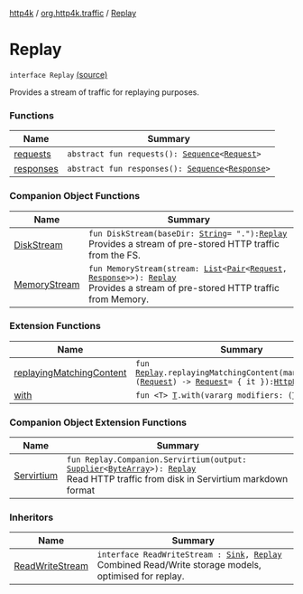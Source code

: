 [http4k](../../index.md) / [org.http4k.traffic](../index.md) / [Replay](./index.md)

# Replay

`interface Replay` [(source)](https://github.com/http4k/http4k/blob/master/http4k-core/src/main/kotlin/org/http4k/traffic/Replay.kt#L12)

Provides a stream of traffic for replaying purposes.

### Functions

| Name | Summary |
|---|---|
| [requests](requests.md) | `abstract fun requests(): `[`Sequence`](https://kotlinlang.org/api/latest/jvm/stdlib/kotlin.sequences/-sequence/index.html)`<`[`Request`](../../org.http4k.core/-request/index.md)`>` |
| [responses](responses.md) | `abstract fun responses(): `[`Sequence`](https://kotlinlang.org/api/latest/jvm/stdlib/kotlin.sequences/-sequence/index.html)`<`[`Response`](../../org.http4k.core/-response/index.md)`>` |

### Companion Object Functions

| Name | Summary |
|---|---|
| [DiskStream](-disk-stream.md) | `fun DiskStream(baseDir: `[`String`](https://kotlinlang.org/api/latest/jvm/stdlib/kotlin/-string/index.html)` = "."): `[`Replay`](./index.md)<br>Provides a stream of pre-stored HTTP traffic from the FS. |
| [MemoryStream](-memory-stream.md) | `fun MemoryStream(stream: `[`List`](https://kotlinlang.org/api/latest/jvm/stdlib/kotlin.collections/-list/index.html)`<`[`Pair`](https://kotlinlang.org/api/latest/jvm/stdlib/kotlin/-pair/index.html)`<`[`Request`](../../org.http4k.core/-request/index.md)`, `[`Response`](../../org.http4k.core/-response/index.md)`>>): `[`Replay`](./index.md)<br>Provides a stream of pre-stored HTTP traffic from Memory. |

### Extension Functions

| Name | Summary |
|---|---|
| [replayingMatchingContent](../replaying-matching-content.md) | `fun `[`Replay`](./index.md)`.replayingMatchingContent(manipulations: (`[`Request`](../../org.http4k.core/-request/index.md)`) -> `[`Request`](../../org.http4k.core/-request/index.md)` = { it }): `[`HttpHandler`](../../org.http4k.core/-http-handler.md) |
| [with](../../org.http4k.core/with.md) | `fun <T> `[`T`](../../org.http4k.core/with.md#T)`.with(vararg modifiers: (`[`T`](../../org.http4k.core/with.md#T)`) -> `[`T`](../../org.http4k.core/with.md#T)`): `[`T`](../../org.http4k.core/with.md#T) |

### Companion Object Extension Functions

| Name | Summary |
|---|---|
| [Servirtium](../-servirtium.md) | `fun Replay.Companion.Servirtium(output: `[`Supplier`](https://docs.oracle.com/javase/9/docs/api/java/util/function/Supplier.html)`<`[`ByteArray`](https://kotlinlang.org/api/latest/jvm/stdlib/kotlin/-byte-array/index.html)`>): `[`Replay`](./index.md)<br>Read HTTP traffic from disk in Servirtium markdown format |

### Inheritors

| Name | Summary |
|---|---|
| [ReadWriteStream](../-read-write-stream/index.md) | `interface ReadWriteStream : `[`Sink`](../-sink/index.md)`, `[`Replay`](./index.md)<br>Combined Read/Write storage models, optimised for replay. |
